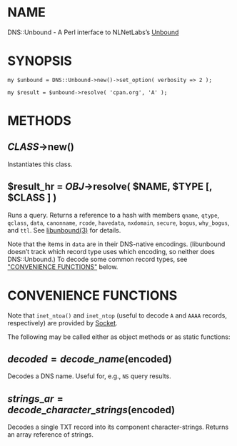 # NAME

DNS::Unbound - A Perl interface to NLNetLabs’s [Unbound](https://nlnetlabs.nl/projects/unbound/)

# SYNOPSIS

    my $unbound = DNS::Unbound->new()->set_option( verbosity => 2 );

    my $result = $unbound->resolve( 'cpan.org', 'A' );

# METHODS

## _CLASS_->new()

Instantiates this class.

## $result\_hr = _OBJ_->resolve( $NAME, $TYPE \[, $CLASS \] )

Runs a query. Returns a reference to a hash with members `qname`,
`qtype`, `qclass`, `data`, `canonname`, `rcode`, `havedata`,
`nxdomain`, `secure`, `bogus`, `why_bogus`, and `ttl`.
See [libunbound(3)](https://nlnetlabs.nl/documentation/unbound/libunbound/)
for details.

Note that the items in `data` are in their DNS-native encodings.
(libunbound doesn’t track which record type uses which encoding, so
neither does DNS::Unbound.)
To decode some common record types, see ["CONVENIENCE FUNCTIONS"](#convenience-functions) below.

# CONVENIENCE FUNCTIONS

Note that `inet_ntoa()` and `inet_ntop` (useful to decode `A` and
`AAAA` records, respectively) are provided by [Socket](https://metacpan.org/pod/Socket).

The following may be called either as object methods or as static
functions:

## $decoded = decode\_name($encoded)

Decodes a DNS name. Useful for, e.g., `NS` query results.

## $strings\_ar = decode\_character\_strings($encoded)

Decodes a single TXT record into its component character-strings.
Returns an array reference of strings.
